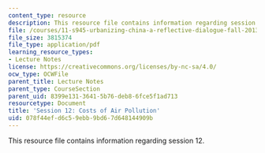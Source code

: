 ```yaml
---
content_type: resource
description: This resource file contains information regarding session 12.
file: /courses/11-s945-urbanizing-china-a-reflective-dialogue-fall-2013/078f44efd6c59ebb9bd67d648144909b_MIT11_S945F13_Session12.pdf
file_size: 3815374
file_type: application/pdf
learning_resource_types:
- Lecture Notes
license: https://creativecommons.org/licenses/by-nc-sa/4.0/
ocw_type: OCWFile
parent_title: Lecture Notes
parent_type: CourseSection
parent_uid: 8399e131-3641-5b76-deb8-6fce5f1ad713
resourcetype: Document
title: 'Session 12: Costs of Air Pollution'
uid: 078f44ef-d6c5-9ebb-9bd6-7d648144909b
---
```

This resource file contains information regarding session 12.